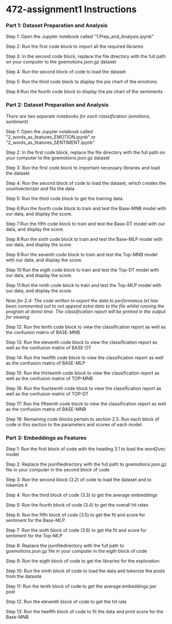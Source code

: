 # 472-assignment1 Instructions

### Part 1: Dataset Preparation and Analysis
Step 1: Open the Jupyter notebook called "1.Prep_and_Analysis.ipynb"

Step 2: Run the first code block to import all the required libraries

Step 3: In the second code block, replace the file directory with the full path on your computer to the goemotions.json.gz dataset

Step 4: Run the second block of code to load the dataset

Step 5: Run the third code block to display the pie chart of the emotions

Step 6:Run the fourth code block to display the pie chart of the sentiments



### Part 2: Dataset Preparation and Analysis
*There are two seperate notebooks for each classification (emotions, sentiment)*

Step 1: Open the Jupyter notebook called "2_words_as_features_EMOTION.ipynb" or "2_words_as_features_SENTIMENT.ipynb"

Step 2: In the first code block, replace the file directory with the full path on your computer to the goemotions.json.gz dataset

Step 3: Run the first code block to important necessary libraries and load the dataset

Step 4: Run the second block of code to load the dataset, which creates the countvectorizer and fits the data

Step 5: Run the third code block to get the training data.

Step 6:Run the fourth code block to train and test the Base-MNB model with our data, and display the score.

Step 7:Run the fifth code block to train and test the Base-DT model with our data, and display the score.

Step 8:Run the sixth code block to train and test the Base-MLP model with our data, and display the score.

Step 9:Run the seventh code block to train and test the Top-MNB model with our data, and display the score.

Step 10:Run the eigth code block to train and test the Top-DT model with our data, and display the score.

Step 11:Run the ninth code block to train and test the Top-MLP model with our data, and display the score.

*Note for 2.4: The code written to export the data to performance.txt has been commented out to not append extra data to the file whilst running the program at demo time. The classification report will be printed in the output for viewing*

Step 12: Run the tenth code block to view the classification report as well as the confusion matrix of BASE-MNB

Step 13: Run the eleventh code block to view the classification report as well as the confusion matrix of BASE-DT

Step 14: Run the twelfth code block to view the classification report as well as the confusion matrix of BASE-MLP

Step 15: Run the thirteenth code block to view the classification report as well as the confusion matrix of TOP-MNB

Step 16: Run the fourteenth code block to view the classification report as well as the confusion matrix of TOP-DT

Step 17: Run the fifteenth code block to view the classification report as well as the confusion matrix of BASE-MNB

Step 18: Remaining code blocks pertain to section 2.5. Run each block of code in this section to the parameters and scores of each model. 


  
### Part 3: Embeddings as Features

Step 1: Run the first block of code with the heading 3.1 to load the word2vec model

Step 2: Replace the jsonfiledirectory with the full path to goemotions.json.gz file in your computer in the second block of code

Step 3: Run the second block (3.2) of code to load the dataset and to tokenize it

Step 4: Run the third block of code (3.3) to get the average embeddings

Step 5: Run the fourth block of code (3.4) to get the overall hit rates

Step 6: Run the fifth block of code (3.5) to get the fit and score for sentiment for the Base-MLP

Step 7: Run the sixth block of code (3.6) to get the fit and score for sentiment for the Top-MLP

Step 8: Replace the jsonfiledirectory with the full path to goemotions.json.gz file in your computer in the eigth block of code

Step 9: Run the eigth block of code to get the libraries for the exploration

Step 10: Run the ninth block of code to load the data and tokenize the posts from the datasite

Step 11: Run the tenth block of code to get the average embeddings per post

Step 12: Run the eleventh block of code to get the hit rate

Step 13: Run the twelfth block of code to fit the data and print score for the Base-MNB
